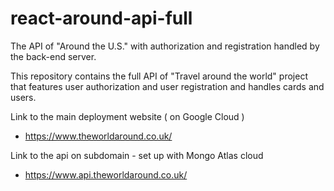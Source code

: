 # react-around-api-full
The API of "Around the U.S." with authorization and registration handled by the back-end server.

This repository contains the full API of "Travel around the world" project that features user authorization and user registration and handles cards and users. 

Link to the main deployment website ( on Google Cloud ) 
* https://www.theworldaround.co.uk/

Link to the api on subdomain - set up with Mongo Atlas cloud
* https://www.api.theworldaround.co.uk/
